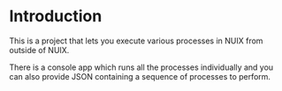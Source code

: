 # Introduction

This is a project that lets you execute various processes in NUIX from outside of NUIX.

There is a console app which runs all the processes individually and you can also provide JSON containing a sequence of processes to perform.